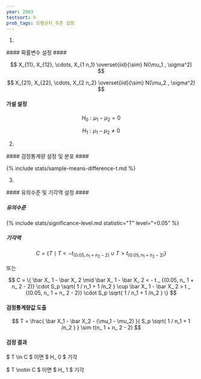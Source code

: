 ```yaml
---
year: 2003
testsort: h
prob_tags: 모평균차_추론 검정
---
```

1)

<div>
#### 확률변수 설정 ####

$$ X_{11}, X_{12}, \cdots, X_{1 n_1} \overset{iid}{\sim} N(\mu_1 , \sigma^2) $$

$$ X_{21}, X_{22}, \cdots, X_{2 n_2} \overset{iid}{\sim} N(\mu_2 , \sigma^2) $$

#### 가설 설정 ####

$$ H_0 : \mu_1 - \mu_2 = 0 $$

$$ H_1 : \mu_1 - \mu_2 \ne 0 $$

</div>

2)

<div>
#### 검정통계량 설정 및 분포 ####

{% include stats/sample-means-difference-t.md %}

</div>

3)

<div>
#### 유의수준 및 기각역 설정 ####

##### 유의수준 #####

{% include stats/significance-level.md statistic="T" level="=0.05" %}

##### 기각역 #####

$$ C = \{ T \mid T < -t _ {(0.05, n_ 1 + n_ 2 - 2)} \cup T > t _ {(0.05, n_ 1 + n_ 2 - 2)} \} $$

또는

$$ C = \{ \bar X_ 1 - \bar X_ 2 \mid \bar X_ 1 - \bar X_ 2 < - t _ {(0.05, n_ 1 + n_ 2 - 2)} \cdot S_p \sqrt{ 1 / n_1 + 1 /n_2 } \cup \bar X_ 1 - \bar X_ 2 > t _ {(0.05, n_ 1 + n_ 2 - 2)} \cdot S_p \sqrt{ 1 / n_1 + 1 /n_2 } \} $$

#### 검정통계량값 도출 ####

$$ T = \frac{ \bar X_1 - \bar X_2 - (\mu_1 - \mu_2) }{ S_p \sqrt{ 1 / n_1 + 1 /n_2 } } \sim t(n_ 1 + n_ 2 - 2) $$

#### 검정 결과 ####

$ T \in C $ 이면 $ H_ 0 $ 기각

$ T \notin C $ 이면 $ H_ 1 $ 기각
</div>
